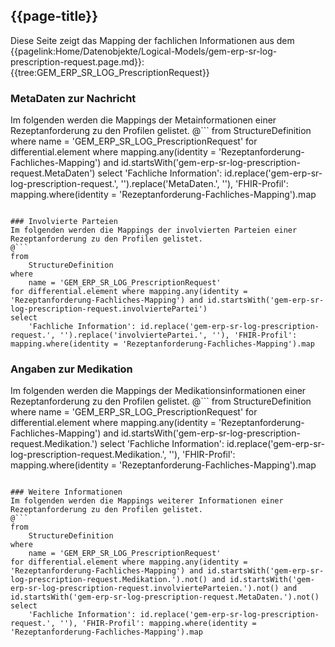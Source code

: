 ## {{page-title}}

Diese Seite zeigt das Mapping der fachlichen Informationen aus dem {{pagelink:Home/Datenobjekte/Logical-Models/gem-erp-sr-log-prescription-request.page.md}}: {{tree:GEM_ERP_SR_LOG_PrescriptionRequest}}

### MetaDaten zur Nachricht
Im folgenden werden die Mappings der Metainformationen einer Rezeptanforderung zu den Profilen gelistet.
@```
from
	StructureDefinition
where
	name = 'GEM_ERP_SR_LOG_PrescriptionRequest'
for differential.element where mapping.any(identity = 'Rezeptanforderung-Fachliches-Mapping') and id.startsWith('gem-erp-sr-log-prescription-request.MetaDaten')
select
	'Fachliche Information': id.replace('gem-erp-sr-log-prescription-request.', '').replace('MetaDaten.', ''), 'FHIR-Profil': mapping.where(identity = 'Rezeptanforderung-Fachliches-Mapping').map
```

### Involvierte Parteien
Im folgenden werden die Mappings der involvierten Parteien einer Rezeptanforderung zu den Profilen gelistet.
@```
from
	StructureDefinition
where
	name = 'GEM_ERP_SR_LOG_PrescriptionRequest'
for differential.element where mapping.any(identity = 'Rezeptanforderung-Fachliches-Mapping') and id.startsWith('gem-erp-sr-log-prescription-request.involviertePartei')
select
	'Fachliche Information': id.replace('gem-erp-sr-log-prescription-request.', '').replace('involviertePartei.', ''), 'FHIR-Profil': mapping.where(identity = 'Rezeptanforderung-Fachliches-Mapping').map
```

### Angaben zur Medikation
Im folgenden werden die Mappings der Medikationsinformationen einer Rezeptanforderung zu den Profilen gelistet.
@```
from
	StructureDefinition
where
	name = 'GEM_ERP_SR_LOG_PrescriptionRequest'
for differential.element where mapping.any(identity = 'Rezeptanforderung-Fachliches-Mapping') and id.startsWith('gem-erp-sr-log-prescription-request.Medikation.')
select
	'Fachliche Information': id.replace('gem-erp-sr-log-prescription-request.Medikation.', ''), 'FHIR-Profil': mapping.where(identity = 'Rezeptanforderung-Fachliches-Mapping').map
```

### Weitere Informationen
Im folgenden werden die Mappings weiterer Informationen einer Rezeptanforderung zu den Profilen gelistet.
@```
from
	StructureDefinition
where
	name = 'GEM_ERP_SR_LOG_PrescriptionRequest'
for differential.element where mapping.any(identity = 'Rezeptanforderung-Fachliches-Mapping') and id.startsWith('gem-erp-sr-log-prescription-request.Medikation.').not() and id.startsWith('gem-erp-sr-log-prescription-request.involvierteParteien.').not() and id.startsWith('gem-erp-sr-log-prescription-request.MetaDaten.').not()
select
	'Fachliche Information': id.replace('gem-erp-sr-log-prescription-request.', ''), 'FHIR-Profil': mapping.where(identity = 'Rezeptanforderung-Fachliches-Mapping').map
```